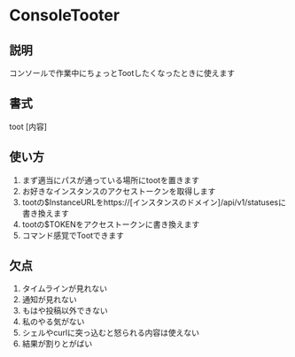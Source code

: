 # ConsoleTooter
## 説明
コンソールで作業中にちょっとTootしたくなったときに使えます
## 書式
toot [内容]
## 使い方
1. まず適当にパスが通っている場所にtootを置きます
2. お好きなインスタンスのアクセストークンを取得します
3. tootの$InstanceURLをhttps://[インスタンスのドメイン]/api/v1/statusesに書き換えます
4. tootの$TOKENをアクセストークンに書き換えます
5. コマンド感覚でTootできます
## 欠点
1. タイムラインが見れない
2. 通知が見れない
3. もはや投稿以外できない
4. 私のやる気がない
5. シェルやcurlに突っ込むと怒られる内容は使えない
6. 結果が割りとがばい
